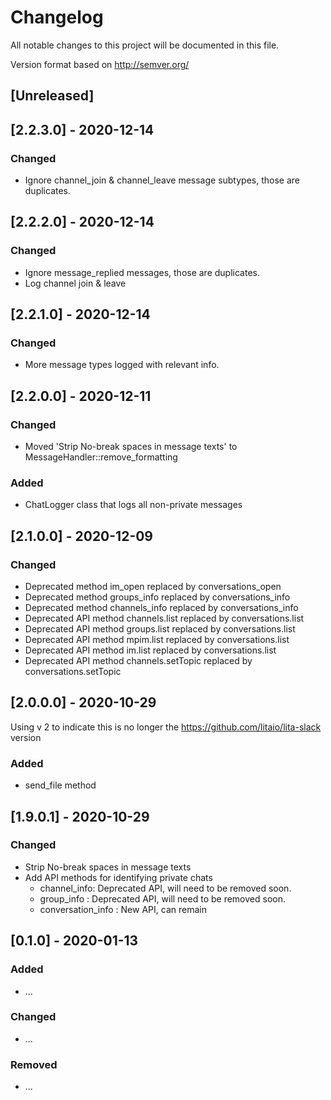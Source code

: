 # Changelog

All notable changes to this project will be documented in this file.

Version format based on <http://semver.org/>

## [Unreleased]

## [2.2.3.0] - 2020-12-14

### Changed

- Ignore channel_join & channel_leave message subtypes, those are duplicates.

## [2.2.2.0] - 2020-12-14

### Changed

- Ignore message_replied messages, those are duplicates.
- Log channel join & leave

## [2.2.1.0] - 2020-12-14

### Changed

- More message types logged with relevant info.

## [2.2.0.0] - 2020-12-11

### Changed

- Moved 'Strip No-break spaces in message texts' to MessageHandler::remove_formatting

  
### Added

- ChatLogger class that logs all non-private messages

## [2.1.0.0] - 2020-12-09

### Changed

- Deprecated method im_open replaced by conversations_open
- Deprecated method groups_info replaced by conversations_info
- Deprecated method channels_info replaced by conversations_info
- Deprecated API method channels.list replaced by conversations.list
- Deprecated API method groups.list replaced by conversations.list
- Deprecated API method mpim.list replaced by conversations.list
- Deprecated API method im.list replaced by conversations.list
- Deprecated API method channels.setTopic replaced by conversations.setTopic

## [2.0.0.0] - 2020-10-29

Using v 2 to indicate this is no longer the https://github.com/litaio/lita-slack version
### Added

- send_file method

## [1.9.0.1] - 2020-10-29

### Changed

- Strip No-break spaces in message texts
- Add API methods for identifying private chats
  - channel_info: Deprecated API, will need to be removed soon.
  - group_info : Deprecated API, will need to be removed soon.
  - conversation_info : New API, can remain

## [0.1.0] - 2020-01-13

### Added

- ...

### Changed

- ...

### Removed

- ...
